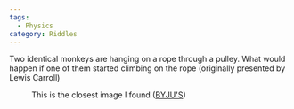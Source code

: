 ```yaml
---
tags:
  - Physics
category: Riddles
---
```


Two identical monkeys are hanging on a rope through a pulley. What would happen if one of them started climbing on the rope (originally presented by Lewis Carroll)

<figure style="width: 300px" class="align-center">
  <img src="https://meritnation-question-images.s3.ap-southeast-1.amazonaws.com/toppr_invalid/questions/366356_9be2c95ded294dd8b979c1a43ce91b44.png" alt="">
  <figcaption>This is the closest image I found (<a href="https://byjus.com/question-answer/a-monkey-is-climbing-on-a-rope-that-goes-over-a-smooth-light-pulley-and/">BYJU'S</a>)</figcaption>
</figure> 
